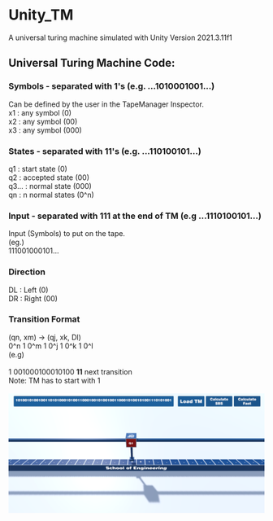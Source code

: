# Unity_TM
A universal turing machine simulated with Unity Version 2021.3.11f1

## Universal Turing Machine Code:
### Symbols - separated with 1's (e.g. ...1010001001...)
Can be defined by the user in the TapeManager Inspector.  
x1 : any symbol (0)  
x2 : any symbol (00)  
x3 : any symbol (000)  

### States - separated with 11's (e.g. ...110100101...)
q1 : start state (0)  
q2 : accepted state (00)  
q3... : normal state (000)  
qn : n normal states (0^n)  

### Input - separated with 111 at the end of TM (e.g ...1110100101...)
Input (Symbols) to put on the tape.  
(eg.)  
111001000101...

### Direction
DL : Left (0)  
DR : Right (00)  

### Transition Format
(qn, xm) -> (qj, xk, Dl)  
0^n 1 0^m 1 0^j 1 0^k 1 0^l  
(e.g)  
<br>
1 001000100010100 <strong>11</strong> next transition  
Note: TM has to start with 1  
<br>
![TM Example](Screenshot_TM.png)
